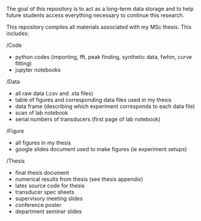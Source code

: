 The goal of this repository is to act as a long-term data storage and to help future students access everything necessary to continue this research. 

This repository compiles all materials associated with my MSc thesis. This includes:

/Code
- python codes (importing, fft, peak finding, synthetic data, fwhm, curve fitting)
- jupyter notebooks

/Data
- all raw data (.csv and .sta files)
- table of figures and corresponding data files used in my thesis
- data frame (describing which experiment corresponds to each data file)
- scan of lab notebook
- serial numbers of transducers (first page of lab notebook)

/Figure
- all figures in my thesis
- google slides document used to make figures (ie experiment setups)

/Thesis
- final thesis document
- numerical results from thesis (see thesis appendix)
- latex source code for thesis
- transducer spec sheets
- supervisory meeting slides
- conference poster
- department seminar slides





  
